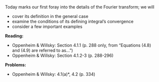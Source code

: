 Today marks our first foray into the details of the Fourier transform; we will

*   cover its definition in the general case
*   examine the conditions of its defining integral’s convergence
*   consider a few important examples

**Reading:**

*   Oppenheim & Willsky: Section 4.1.1 (p. 288 only, from “Equations (4.8) and (4.9) are referred to as…”)
*   Oppenheim & Willsky: Section 4.1.2-3 (p. 288-296)

**Problems:**

*   Oppenheim & Willsky: 4.1(a)\*, 4.2 (p. 334)